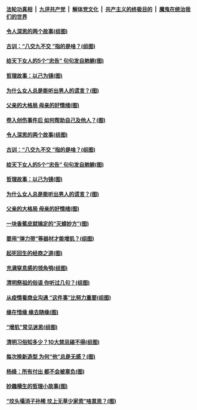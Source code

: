 

####  [法轮功真相](../../../../basic/blob/master/README.md?t=04062331) &nbsp;|&nbsp; [九评共产党](../../../../9ping.md/blob/master/README.md?t=04062331) &nbsp;|&nbsp; [解体党文化](../../../../jtdwh.md/blob/master/README.md?t=04062331)  &nbsp;|&nbsp; [共产主义的终极目的](../../../../gczydzjmd.md/blob/master/README.md?t=04062331) &nbsp;|&nbsp; [魔鬼在统治我们的世界](../../../../mgztzwmdsj.md/blob/master/README.md?t=04062331) 

#### [令人深思的两个故事(组图)](../pages/p8/967484.md?t=04062331) 

#### [古训：“八交九不交 ”指的是啥？(组图)](../pages/p8/967808.md?t=04062331) 

#### [给天下女人的5个“忠告” 句句发自肺腑(图)](../pages/p8/967806.md?t=04062331) 

#### [哲理故事：以己为镜(图)](../pages/p8/967268.md?t=04062331) 

#### [为什么女人总是能听出男人的谎言？(图)](../pages/p8/967812.md?t=04062331) 

#### [父亲的大格局 母亲的好情绪(图)](../pages/p8/967261.md?t=04062331) 

#### [卷入创伤事件后 如何帮助自己及他人？(图)](../pages/p8/967927.md?t=04062331) 

#### [令人深思的两个故事(组图)](../pages/p8/967484.md?t=04062331) 

#### [古训：“八交九不交 ”指的是啥？(组图)](../pages/p8/967808.md?t=04062331) 

#### [给天下女人的5个“忠告” 句句发自肺腑(图)](../pages/p8/967806.md?t=04062331) 

#### [哲理故事：以己为镜(图)](../pages/p8/967268.md?t=04062331) 

#### [为什么女人总是能听出男人的谎言？(图)](../pages/p8/967812.md?t=04062331) 

#### [父亲的大格局 母亲的好情绪(图)](../pages/p8/967261.md?t=04062331) 

#### [一块香蕉皮就搞定的“灭蟑妙方”(图)](../pages/p8/966957.md?t=04062331) 

#### [要用“弹力带”等器材才能增肌？(组图)](../pages/p8/967661.md?t=04062331) 

#### [起死回生的经商之道(图)](../pages/p8/967492.md?t=04062331) 

#### [充满窒息感的领角鸮(组图)](../pages/p8/967640.md?t=04062331) 

#### [清明祭祖的俗语 你听过几句？(组图)](../pages/p8/965739.md?t=04062331) 

#### [从疫情看商业沟通 “这件事”比努力重要(组图)](../pages/p8/967638.md?t=04062331) 

#### [缘在惜缘 缘去随缘(图)](../pages/p8/967257.md?t=04062331) 

#### [“增肌”常见迷思(组图)](../pages/p8/967559.md?t=04062331) 

#### [清明习俗知多少？10大禁忌碰不得(组图)](../pages/p8/967031.md?t=04062331) 

#### [每次换新造型 为何“他”总是无感？(图)](../pages/p8/967553.md?t=04062331) 

#### [杨绛：所有付出 都不会被辜负(图)](../pages/p8/967481.md?t=04062331) 

#### [妙趣横生的哲理小故事(图)](../pages/p8/967477.md?t=04062331) 

#### [“坟头塌消子孙稀 坟上无草少家资”啥意思？(图)](../pages/p8/967469.md?t=04062331) 


